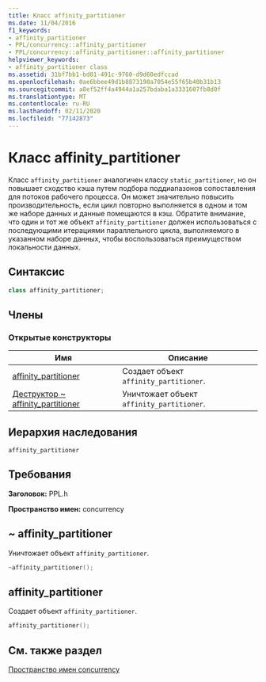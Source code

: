 ```yaml
---
title: Класс affinity_partitioner
ms.date: 11/04/2016
f1_keywords:
- affinity_partitioner
- PPL/concurrency::affinity_partitioner
- PPL/concurrency::affinity_partitioner::affinity_partitioner
helpviewer_keywords:
- affinity_partitioner class
ms.assetid: 31bf7bb1-bd01-491c-9760-d9d60edfccad
ms.openlocfilehash: 0ae6bbee49d1b8873190a7054e55f65b40b31b13
ms.sourcegitcommit: a8ef52ff4a4944a1a257bdaba1a3331607fb8d0f
ms.translationtype: MT
ms.contentlocale: ru-RU
ms.lasthandoff: 02/11/2020
ms.locfileid: "77142873"
---
```

# <a name="affinity_partitioner-class"></a>Класс affinity_partitioner

Класс `affinity_partitioner` аналогичен классу `static_partitioner`, но он повышает сходство кэша путем подбора поддиапазонов сопоставления для потоков рабочего процесса. Он может значительно повысить производительность, если цикл повторно выполняется в одном и том же наборе данных и данные помещаются в кэш. Обратите внимание, что один и тот же объект `affinity_partitioner` должен использоваться с последующими итерациями параллельного цикла, выполняемого в указанном наборе данных, чтобы воспользоваться преимуществом локальности данных.

## <a name="syntax"></a>Синтаксис

```cpp
class affinity_partitioner;
```

## <a name="members"></a>Члены

### <a name="public-constructors"></a>Открытые конструкторы

|Имя|Описание|
|----------|-----------------|
|[affinity_partitioner](#ctor)|Создает объект `affinity_partitioner`.|
|[Деструктор ~ affinity_partitioner](#dtor)|Уничтожает объект `affinity_partitioner`.|

## <a name="inheritance-hierarchy"></a>Иерархия наследования

`affinity_partitioner`

## <a name="requirements"></a>Требования

**Заголовок:** PPL.h

**Пространство имен:** concurrency

## <a name="dtor"></a>~ affinity_partitioner

Уничтожает объект `affinity_partitioner`.

```cpp
~affinity_partitioner();
```

## <a name="ctor"></a>affinity_partitioner

Создает объект `affinity_partitioner`.

```cpp
affinity_partitioner();
```

## <a name="see-also"></a>См. также раздел

[Пространство имен concurrency](concurrency-namespace.md)
